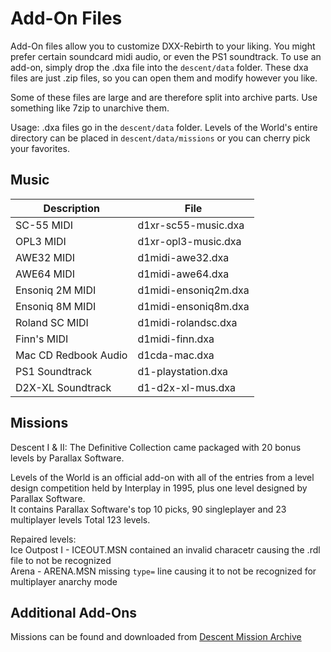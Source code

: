 # Add-On Files
Add-On files allow you to customize DXX-Rebirth to your liking. You might prefer certain soundcard midi audio, or even the PS1 soundtrack.
To use an add-on, simply drop the .dxa file into the `descent/data` folder. These dxa files are just .zip files, so you can open them and modify however you like.

Some of these files are large and are therefore split into archive parts. Use something like 7zip to unarchive them.

Usage: .dxa files go in the `descent/data` folder. Levels of the World's entire directory can be placed in `descent/data/missions` or you can cherry pick your favorites.

## Music
| Description | File |  
|--|--| 
|SC-55 MIDI|d1xr-sc55-music.dxa|  
|OPL3 MIDI|d1xr-opl3-music.dxa|  
|AWE32 MIDI|d1midi-awe32.dxa|  
|AWE64 MIDI|d1midi-awe64.dxa|  
|Ensoniq 2M MIDI|d1midi-ensoniq2m.dxa|  
|Ensoniq 8M MIDI|d1midi-ensoniq8m.dxa|  
|Roland SC MIDI|d1midi-rolandsc.dxa|  
|Finn's MIDI|d1midi-finn.dxa|  
|Mac CD Redbook Audio|d1cda-mac.dxa|  
|PS1 Soundtrack|d1-playstation.dxa|
|D2X-XL Soundtrack|d1-d2x-xl-mus.dxa|

## Missions
Descent I & II: The Definitive Collection came packaged with 20 bonus levels by Parallax Software.

Levels of the World is an official add-on with all of the entries from a level design competition held by Interplay in 1995, plus one level designed by Parallax Software.  
It contains Parallax Software's top 10 picks, 90 singleplayer and 23 multiplayer levels Total 123 levels.  

Repaired levels:  
Ice Outpost I - ICEOUT.MSN contained an invalid characetr causing the .rdl file to not be recognized  
Arena - ARENA.MSN missing `type=` line causing it to not be recognized for multiplayer anarchy mode  

## Additional Add-Ons
Missions can be found and downloaded from [Descent Mission Archive](https://sectorgame.com/dxma/)
